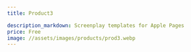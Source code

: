 ```yaml
---
title: Product3

description_markdown: Screenplay templates for Apple Pages
price: Free
image: //assets/images/products/prod3.webp
---
```

